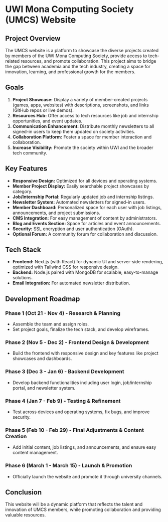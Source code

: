 # UWI Mona Computing Society (UMCS) Website

## Project Overview
The UMCS website is a platform to showcase the diverse projects created by members of the UWI Mona Computing Society, provide access to tech-related resources, and promote collaboration. This project aims to bridge the gap between academia and the tech industry, creating a space for innovation, learning, and professional growth for the members.

## Goals
1. **Project Showcase:** Display a variety of member-created projects (games, apps, websites) with descriptions, screenshots, and links (GitHub repos or live demos).
2. **Resources Hub:** Offer access to tech resources like job and internship opportunities, and event updates.
3. **Communication Enhancement:** Distribute monthly newsletters to all signed-in users to keep them updated on society activities.
4. **Collaboration Platform:** Foster a space for member interaction and collaboration.
5. **Increase Visibility:** Promote the society within UWI and the broader tech community.

## Key Features
- **Responsive Design:** Optimized for all devices and operating systems.
- **Member Project Display:** Easily searchable project showcases by category.
- **Job/Internship Portal:** Regularly updated job and internship listings.
- **Newsletter System:** Automated newsletters for signed-in users.
- **Member Dashboard:** Personalized space for each user with job listings, announcements, and project submissions.
- **CMS Integration:** For easy management of content by administrators.
- **Blog and Events Section:** Space for articles and event announcements.
- **Security:** SSL encryption and user authentication (OAuth).
- **Optional Forum:** A community forum for collaboration and discussion.

## Tech Stack
- **Frontend:** Next.js (with React) for dynamic UI and server-side rendering, optimized with Tailwind CSS for responsive design.
- **Backend:** Node.js paired with MongoDB for scalable, easy-to-manage solutions.
- **Email Integration:** For automated newsletter distribution.

## Development Roadmap
### Phase 1 (Oct 21 - Nov 4) - Research & Planning
- Assemble the team and assign roles.
- Set project goals, finalize the tech stack, and develop wireframes.

### Phase 2 (Nov 5 - Dec 2) - Frontend Design & Development
- Build the frontend with responsive design and key features like project showcases and dashboards.

### Phase 3 (Dec 3 - Jan 6) - Backend Development
- Develop backend functionalities including user login, job/internship portal, and newsletter system.

### Phase 4 (Jan 7 - Feb 9) - Testing & Refinement
- Test across devices and operating systems, fix bugs, and improve security.

### Phase 5 (Feb 10 - Feb 29) - Final Adjustments & Content Creation
- Add initial content, job listings, and announcements, and ensure easy content management.

### Phase 6 (March 1 - March 15) - Launch & Promotion
- Officially launch the website and promote it through university channels.

## Conclusion
This website will be a dynamic platform that reflects the talent and innovation of UMCS members, while promoting collaboration and providing valuable resources.
